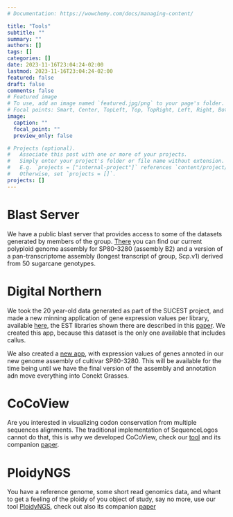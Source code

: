 ```yaml
---
# Documentation: https://wowchemy.com/docs/managing-content/

title: "Tools"
subtitle: ""
summary: ""
authors: []
tags: []
categories: []
date: 2023-11-16T23:04:24-02:00
lastmod: 2023-11-16T23:04:24-02:00
featured: false
draft: false
comments: false  
# Featured image
# To use, add an image named `featured.jpg/png` to your page's folder.
# Focal points: Smart, Center, TopLeft, Top, TopRight, Left, Right, BottomLeft, Bottom, BottomRight.
image:
  caption: ""
  focal_point: ""
  preview_only: false

# Projects (optional).
#   Associate this post with one or more of your projects.
#   Simply enter your project's folder or file name without extension.
#   E.g. `projects = ["internal-project"]` references `content/project/deep-learning/index.md`.
#   Otherwise, set `projects = []`.
projects: []
---
```


# Blast Server

We have a public blast server that provides access to some of the datasets generated by members of the group. [There](http://labbces.cena.usp.br:4567/) you can find our current polyploid genome assembly for SP80-3280 (assembly B2) and a version of a pan-transcriptome assembly (longest transcript of group, Scp.v1) derived from 50 sugarcane genotypes.

# Digital Northern

We took the 20 year-old data generated as part of the SUCEST project, and made a new minning application of gene expression values per library, available [here](https://bces.shinyapps.io/ESTs_App/), the EST libraries shown there are described in this [paper](https://pubmed.ncbi.nlm.nih.gov/14613979/). We created this app, because this dataset is the only one available that includes callus.

We also created a [new app](https://bces.shinyapps.io/B2quant_App/), with expression values of genes annoted in our new genome assembly of cultivar SP80-3280. This will be available for the time being until we have the final version of the assembly and annotation adn move everything into Conekt Grasses.

# CoCoView

Are you interested in visualizing codon conservation from multiple sequences alignments. The traditional implementation of SequenceLogos cannot do that, this is why we developed CoCoView, check our [tool](https://github.com/labbces/CoCoView) and its companion [paper](https://pubmed.ncbi.nlm.nih.gov/35990812/).

# PloidyNGS

You have a reference genome, some short read genomics data, and whant to get a feeling of the ploidy of you object of study, say no more, use our tool [PloidyNGS](https://github.com/diriano/ploidyNGS), check out also its companion [paper](https://pubmed.ncbi.nlm.nih.gov/28383704/)

